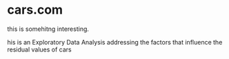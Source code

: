 # cars.com
this is somehitng interesting.

his is an Exploratory Data Analysis addressing the factors that influence the residual values of cars
